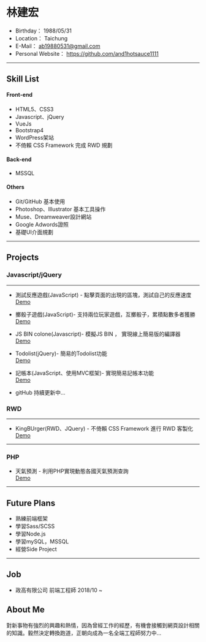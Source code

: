 #  林建宏
 - Birthday： 1988/05/31
 - Location： Taichung
 - E-Mail： ab19880531@gmail.com
 - Personal Website： https://github.com/and1hotsauce1111

<hr>

## Skill List

#### Front-end

 * HTML5、CSS3
 * Javascript、jQuery
 * VueJs
 * Bootstrap4
 * WordPress架站
 * 不倚賴 CSS Framework 完成 RWD 規劃
 
#### Back-end 

 * MSSQL
  
#### Others

 * Git/GitHub 基本使用
 * Photoshop、Illustrator 基本工具操作
 * Muse、Dreamweaver設計網站
 * Google Adwords證照
 * 基礎UI介面規劃
 
<hr>

## Projects

### Javascript/jQuery

<hr>

* 測試反應遊戲(JavaScript) - 點擊頁面的出現的區塊，測試自己的反應速度
  </br>
  <a href="https://and1hotsauce1111.github.io/ProjectForPractice/Javascript%20Project/Javascript%20Game/Test%20Reaction/" target="_blank">Demo</a>

* 擲骰子遊戲(JavaScript)- 支持兩位玩家遊戲，互擲骰子，累積點數多者獲勝
  </br>
  <a href="https://and1hotsauce1111.github.io/ProjectForPractice/Javascript%20Project/Javascript%20Game/Dice%20Game/" target="_blank">Demo</a>

* JS BIN colone(Javascript)- 模擬JS BIN ， 實現線上簡易版的編譯器
  </br>
  <a href="https://and1hotsauce1111.github.io/ProjectForPractice/Javascript%20Project/JS%20bin%20colone/" target="_blank">Demo</a>

* Todolist(jQuery)- 簡易的Todolist功能
  </br>
  <a href="https://and1hotsauce1111.github.io/ProjectForPractice/Javascript%20Project/Todo%20List/" target="_blank">Demo</a>


* 記帳本(JavaScript、使用MVC框架)- 實現簡易記帳本功能
  </br>
  <a href="https://and1hotsauce1111.github.io/ProjectForPractice//Javascript%20Project/HowManyThingsYouBought_Static(MVC%20Model)/" target="_blank">Demo</a>
  
* gitHub 持續更新中...

  
### RWD
<hr>

* KingBUrger(RWD、JQuery) - 不倚賴 CSS Framework 進行 RWD 客製化
  <br/>
  <a href="https://and1hotsauce1111.github.io/ProjectForPractice/RWD%20Project/King%20Size%20Burger" target="_blank">Demo</a>

<hr>

### PHP

* 天氣預測 - 利用PHP實現動態各國天氣預測查詢
  <br/>
  <a href="http://phptest.web.youp.ga/weather_predict/weather_report.php" target="_blank">Demo</a>

<hr>

## Future Plans

 * 熟練前端框架
 * 學習Sass/SCSS
 * 學習Node.js
 * 學習mySQL，MSSQL
 * 經營Side Project

<hr>

## Job
 
 * 政高有限公司 前端工程師 2018/10 ~ 

## About Me

對新事物有強烈的興趣和熱情，因為曾經工作的經歷，有機會接觸到網頁設計相關的知識。毅然決定轉換跑道，正朝向成為一名全端工程師努力中...
